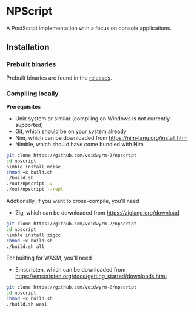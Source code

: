 # NPScript

A PostScript implementation with a focus on console applications.

## Installation

### Prebuilt binaries

Prebuilt binaries are found in the [releases](https://github.com/voidwyrm-2/npscript/releases/latest).

### Compiling locally

**Prerequisites** 
- Unix system or similar (compiling on Windows is not currently supported)
- Git, which should be on your system already
- Nim, which can be downloaded from https://nim-lang.org/install.html
- Nimble, which should have come bundled with Nim

```sh
git clone https://github.com/voidwyrm-2/npscript
cd npscript
nimble install noise
chmod +x build.sh
./build.sh
./out/npscript -v
./out/npscript --repl
```

Addtionally, if you want to cross-compile, you'll need
- Zig, which can be downloaded from https://ziglang.org/download

```sh
git clone https://github.com/voidwyrm-2/npscript
cd npscript
nimble install zigcc
chmod +x build.sh
./build.sh all
```

For builting for WASM, you'll need
- Emscripten, which can be downloaded from https://emscripten.org/docs/getting_started/downloads.html

```sh
git clone https://github.com/voidwyrm-2/npscript
cd npscript
chmod +x build.sh
./build.sh wasi
```
